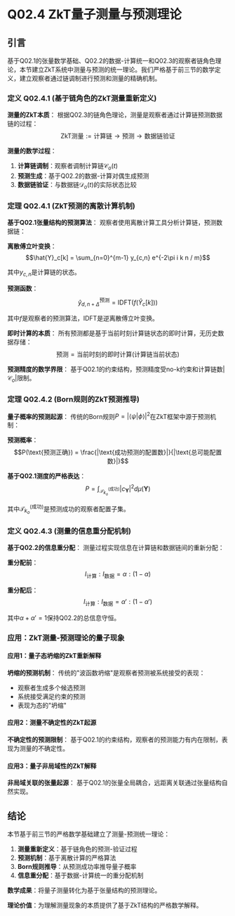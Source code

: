 # Q02.4 ZkT量子测量与预测理论

## 引言

基于Q02.1的张量数学基础、Q02.2的数据-计算统一和Q02.3的观察者链角色理论，本节建立ZkT系统中测量与预测的统一理论。我们严格基于前三节的数学定义，建立观察者通过链调制进行预测和测量的精确机制。

### 定义 Q02.4.1 (基于链角色的ZkT测量重新定义)

**测量的ZkT本质**：
根据Q02.3的链角色理论，测量是观察者通过计算链预测数据链的过程：
$$\text{ZkT测量} := \text{计算链} \to \text{预测} \to \text{数据链验证}$$

**测量的数学过程**：
1. **计算链调制**：观察者调制计算链$\mathcal{C}_o(t)$
2. **预测生成**：基于Q02.2的数据-计算对偶生成预测
3. **数据链验证**：与数据链$\mathcal{D}_o(t)$的实际状态比较

### 定理 Q02.4.1 (ZkT预测的离散计算机制)

**基于Q02.1张量结构的预测算法**：
观察者使用离散计算工具分析计算链，预测数据链：

**离散傅立叶变换**：
$$\hat{Y}_c[k] = \sum_{n=0}^{m-1} y_{c,n} e^{-2\pi i k n / m}$$

其中$y_{c,n}$是计算链的状态。

**预测函数**：
$$\hat{y}_{d,n+\Delta}^{\text{预测}} = \text{IDFT}(f(\hat{Y}_c[k]))$$

其中$f$是观察者的预测算法，IDFT是逆离散傅立叶变换。

**即时计算的本质**：
所有预测都是基于当前时刻计算链状态的即时计算，无历史数据存储：
$$\text{预测} = \text{当前时刻的即时计算}(\text{计算链当前状态})$$

**预测精度的数学界限**：
基于Q02.1的约束结构，预测精度受no-k约束和计算链数$|\mathcal{C}_o|$限制。

### 定理 Q02.4.2 (Born规则的ZkT预测推导)

**量子概率的预测起源**：
传统的Born规则$P = |\langle \psi | \phi \rangle|^2$在ZkT框架中源于预测机制：

**预测概率**：
$$P(\text{预测正确}) = \frac{|\text{成功预测的配置数}|}{|\text{总可能配置数}|}$$

**基于Q02.1测度的严格表达**：
$$P = \int_{\mathcal{T}_{k_o}^{(\text{成功})}} |c_{\mathbf{Y}}|^2 d\mu(\mathbf{Y})$$

其中$\mathcal{T}_{k_o}^{(\text{成功})}$是预测成功的观察者配置子集。

### 定义 Q02.4.3 (测量的信息重分配机制)

**基于Q02.2的信息重分配**：
测量过程实现信息在计算链和数据链间的重新分配：

**重分配前**：
$$I_{\text{计算}} : I_{\text{数据}} = \alpha : (1-\alpha)$$

**重分配后**：
$$I_{\text{计算}} : I_{\text{数据}} = \alpha' : (1-\alpha')$$

其中$\alpha + \alpha' = 1$保持Q02.2的总信息守恒。

### 应用：ZkT测量-预测理论的量子现象

#### 应用1：量子态坍缩的ZkT重新解释

**坍缩的预测机制**：
传统的"波函数坍缩"是观察者预测被系统接受的表现：
- 观察者生成多个候选预测
- 系统接受满足约束的预测
- 表现为态的"坍缩"

#### 应用2：测量不确定性的ZkT起源

**不确定性的预测限制**：
基于Q02.1的约束结构，观察者的预测能力有内在限制，表现为测量的不确定性。

#### 应用3：量子非局域性的ZkT解释

**非局域关联的张量起源**：
基于Q02.1的张量全局耦合，远距离关联通过张量结构自然实现。

## 结论

本节基于前三节的严格数学基础建立了测量-预测统一理论：

1. **测量重新定义**：基于链角色的预测-验证过程
2. **预测机制**：基于离散计算的严格算法
3. **Born规则推导**：从预测成功率推导量子概率
4. **信息重分配**：基于数据-计算统一的重分配机制

**数学成果**：将量子测量转化为基于张量结构的预测理论。

**理论价值**：为理解测量现象的本质提供了基于ZkT结构的严格数学解释。